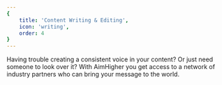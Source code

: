 ```yaml
---
{
	title: 'Content Writing & Editing',
	icon: 'writing',
	order: 4
}
---
```


Having trouble creating a consistent voice in your content? Or just need someone to look over it? With AimHigher you get access to a network of industry partners who can bring your message to the world.
